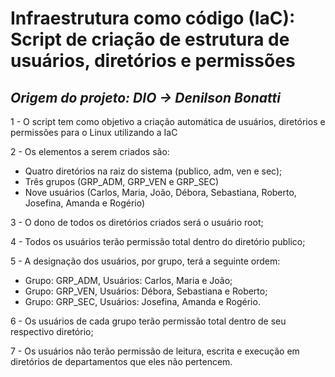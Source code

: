 # Infraestrutura como código (IaC): Script de criação de estrutura de usuários, diretórios e permissões

## _Origem do projeto: DIO -> Denilson Bonatti_

1 - O script tem como objetivo a criação automática de usuários, diretórios e permissões para o Linux utilizando a IaC

2 - Os elementos a serem criados são:
- Quatro diretórios na raiz do sistema (publico, adm, ven e sec);
- Três grupos (GRP_ADM, GRP_VEN e GRP_SEC)
- Nove usuários (Carlos, Maria, João, Débora, Sebastiana, Roberto, Josefina, Amanda e Rogério)

3 - O dono de todos os diretórios criados será o usuário root;

4 - Todos os usuários terão permissão total dentro do diretório publico;

5 - A designação dos usuários, por grupo, terá a seguinte ordem:
- Grupo: GRP_ADM, Usuários: Carlos, Maria e João;
- Grupo: GRP_VEN, Usuários: Débora, Sebastiana e Roberto;
- Grupo: GRP_SEC, Usuários: Josefina, Amanda e Rogério.

6 - Os usuários de cada grupo terão permissão total dentro de seu respectivo diretório;

7 - Os usuários não terão permissão de leitura, escrita e execução em diretórios de departamentos que eles não pertencem.
